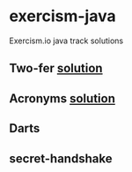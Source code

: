 # exercism-java
Exercism.io java track solutions

## Two-fer [solution](../master/acronym)
## Acronyms [solution](../master/acronym)
## Darts
## secret-handshake

